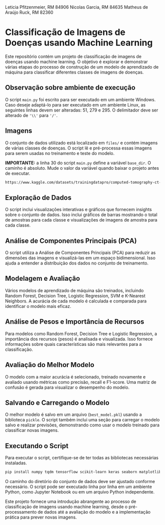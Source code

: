 Leticia Pfitzenmeier, RM 84906
Nicolas Garcia, RM 84635
Matheus de Araújo Ruck, RM 82360

# Classificação de Imagens de Doenças usando Machine Learning

Este repositório contém um projeto de classificação de imagens de doenças usando machine learning. O objetivo é explorar e demonstrar várias etapas do processo de construção de um modelo de aprendizado de máquina para classificar diferentes classes de imagens de doenças.

## Observação sobre ambiente de execução

O script `main.py` foi escrito para ser executado em um ambiente Windows. Caso deseje adaptá-lo para ser executado
em um ambiente Linux, as seguintes linhas devem ser alteradas: 51, 279 e 295. O delimitador deve ser alterado
de `'\\'` para `'/'`.

## Imagens

O conjunto de dados utilizado está localizado em `files/` e contém imagens de várias classes de doenças. O script lê e pré-processa essas imagens para serem usadas no treinamento e teste do modelo.

**IMPORTANTE:** a linha 30 do script `main.py` define a variável `base_dir`. O caminho é absoluto. Mude o valor
da variável quando baixar o projeto antes de executar.

```bash
https://www.kaggle.com/datasets/trainingdatapro/computed-tomography-ct-of-the-brain/download?datasetVersionNumber=1
```

## Exploração de Dados

O script inclui visualizações interativas e gráficos que fornecem insights sobre o conjunto de dados. Isso inclui gráficos de barras mostrando o total de amostras para cada classe e visualizações de imagens de amostra para cada classe.

## Análise de Componentes Principais (PCA)

O script utiliza a Análise de Componentes Principais (PCA) para reduzir as dimensões das imagens e visualizá-las em um espaço bidimensional. Isso ajuda a entender a distribuição dos dados no conjunto de treinamento.

## Modelagem e Avaliação

Vários modelos de aprendizado de máquina são treinados, incluindo Random Forest, Decision Tree, Logistic Regression, SVM e K-Nearest Neighbors. A acurácia de cada modelo é calculada e comparada para identificar o modelo mais eficaz.

## Análise de Pesos e Importância de Recursos

Para modelos como Random Forest, Decision Tree e Logistic Regression, a importância dos recursos (pesos) é analisada e visualizada. Isso fornece informações sobre quais características são mais relevantes para a classificação.

## Avaliação do Melhor Modelo

O modelo com a maior acurácia é selecionado, treinado novamente e avaliado usando métricas como precisão, recall e F1-score. Uma matriz de confusão é gerada para visualizar o desempenho do modelo.

## Salvando e Carregando o Modelo

O melhor modelo é salvo em um arquivo (`best_model.pkl`) usando a biblioteca `pickle`. O script também inclui uma seção para carregar o modelo salvo e realizar previsões, demonstrando como usar o modelo treinado para classificar novas imagens.

## Executando o Script

Para executar o script, certifique-se de ter todas as bibliotecas necessárias instaladas.

```bash
pip install numpy tqdm tensorflow scikit-learn keras seaborn matplotlib plotly jupyter ipywidgets pandas
```

O caminho do diretório do conjunto de dados deve ser ajustado conforme necessário. O script pode ser executado linha por linha em um ambiente Python, como Jupyter Notebook ou em um arquivo Python independente.

Este projeto fornece uma introdução abrangente ao processo de classificação de imagens usando machine learning, desde o pré-processamento de dados até a avaliação do modelo e a implementação prática para prever novas imagens.





